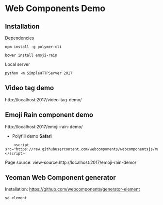 # Web Components Demo

## Installation

Dependencies 
```
npm install -g polymer-cli
```

```
bower install emoji-rain

```

Local server

```
python -m SimpleHTTPServer 2017

```

## Video tag demo

http://localhost:2017/video-tag-demo/

## Emoji Rain component demo

http://localhost:2017/emoji-rain-demo/

+ Polyfill demo **Safari**

```
    <script src="https://raw.githubusercontent.com/webcomponents/webcomponentsjs/master/webcomponents.js"></script>

```

Page source: view-source:http://localhost:2017/emoji-rain-demo/

## Yeoman Web Component generator

Installation: https://github.com/webcomponents/generator-element

```
yo element
```




